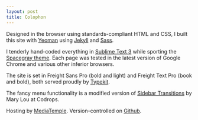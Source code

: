 ```yaml
---
layout: post
title: Colophon
---
```

Designed in the browser using standards-compliant HTML and CSS, I built this site with [Yeoman](http://yeoman.io) using [Jekyll](http://jekyllrb.com/) and [Sass](http://sasslang.com).

I tenderly hand-coded everything in [Sublime Text 3](http://sublimetext.com) while sporting the [Spacegray theme](http://kkga.github.io/spacegray/). Each page was tested in the latest version of Google Chrome and various other inferior browsers.

The site is set in Freight Sans Pro (bold and light) and Freight Text Pro (book and bold), both served proudly by [Typekit](http://typekit.com).

The fancy menu functionality is a modified version of [Sidebar Transitions](http://tympanus.net/Development/SidebarTransitions/) by Mary Lou at Codrops.

Hosting by [MediaTemple](http://www.mediatemple.net#a_aid=5077c70cd4b95). Version-controlled on [Github](http://github.com/joshkennedy/joshkennedy).